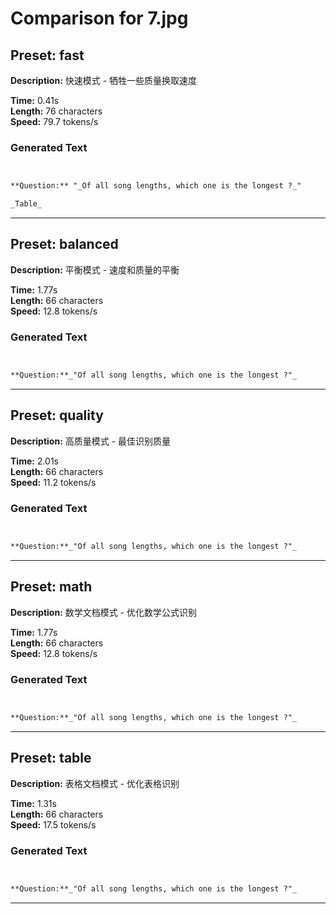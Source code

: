 # Comparison for 7.jpg

## Preset: fast

**Description:** 快速模式 - 牺牲一些质量换取速度

**Time:** 0.41s  
**Length:** 76 characters  
**Speed:** 79.7 tokens/s  

### Generated Text

```markdown


**Question:** "_Of all song lengths, which one is the longest ?_"

_Table_
```

---

## Preset: balanced

**Description:** 平衡模式 - 速度和质量的平衡

**Time:** 1.77s  
**Length:** 66 characters  
**Speed:** 12.8 tokens/s  

### Generated Text

```markdown


**Question:**_"Of all song lengths, which one is the longest ?"_
```

---

## Preset: quality

**Description:** 高质量模式 - 最佳识别质量

**Time:** 2.01s  
**Length:** 66 characters  
**Speed:** 11.2 tokens/s  

### Generated Text

```markdown


**Question:**_"Of all song lengths, which one is the longest ?"_
```

---

## Preset: math

**Description:** 数学文档模式 - 优化数学公式识别

**Time:** 1.77s  
**Length:** 66 characters  
**Speed:** 12.8 tokens/s  

### Generated Text

```markdown


**Question:**_"Of all song lengths, which one is the longest ?"_
```

---

## Preset: table

**Description:** 表格文档模式 - 优化表格识别

**Time:** 1.31s  
**Length:** 66 characters  
**Speed:** 17.5 tokens/s  

### Generated Text

```markdown


**Question:**_"Of all song lengths, which one is the longest ?"_
```

---

